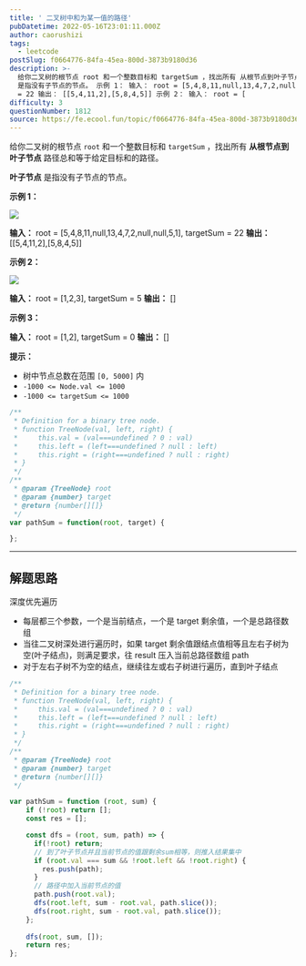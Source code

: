 ```yaml
---
title: ' 二叉树中和为某一值的路径'
pubDatetime: 2022-05-16T23:01:11.000Z
author: caorushizi
tags:
  - leetcode
postSlug: f0664776-84fa-45ea-800d-3873b9180d36
description: >-
  给你二叉树的根节点 root 和一个整数目标和 targetSum ，找出所有 从根节点到叶子节点 路径总和等于给定目标和的路径。 叶子节点
  是指没有子节点的节点。 示例 1： 输入： root = [5,4,8,11,null,13,4,7,2,null,null,5,1], targetSum
  = 22 输出： [[5,4,11,2],[5,8,4,5]] 示例 2： 输入： root = [
difficulty: 3
questionNumber: 1812
source: https://fe.ecool.fun/topic/f0664776-84fa-45ea-800d-3873b9180d36
---
```


给你二叉树的根节点 `root` 和一个整数目标和 `targetSum` ，找出所有 **从根节点到叶子节点** 路径总和等于给定目标和的路径。

**叶子节点** 是指没有子节点的节点。

**示例 1：**

![](https://pic.rmb.bdstatic.com/bjh/8771ad1c0da043e18c975fe618d70489.png)


**输入：** root = [5,4,8,11,null,13,4,7,2,null,null,5,1], targetSum = 22
**输出：** [[5,4,11,2],[5,8,4,5]]

**示例 2：**

![](https://pic.rmb.bdstatic.com/bjh/2c1a1aabf2e37caf1fb5d7f5b3efd5f6.png)


**输入：** root = [1,2,3], targetSum = 5
**输出：** []

**示例 3：**


**输入：** root = [1,2], targetSum = 0
**输出：** []

**提示：**

* 树中节点总数在范围 `[0, 5000]` 内
* `-1000 <= Node.val <= 1000`
* `-1000 <= targetSum <= 1000`

```js
/**
 * Definition for a binary tree node.
 * function TreeNode(val, left, right) {
 *     this.val = (val===undefined ? 0 : val)
 *     this.left = (left===undefined ? null : left)
 *     this.right = (right===undefined ? null : right)
 * }
 */
/**
 * @param {TreeNode} root
 * @param {number} target
 * @return {number[][]}
 */
var pathSum = function(root, target) {

};
```

---

## 解题思路

深度优先遍历

* 每层都三个参数，一个是当前结点，一个是 target 剩余值，一个是总路径数组
* 当往二叉树深处进行遍历时，如果 target 剩余值跟结点值相等且左右子树为空(叶子结点)，则满足要求，往 result 压入当前总路径数组 path
* 对于左右子树不为空的结点，继续往左或右子树进行遍历，直到叶子结点

```js
/**
 * Definition for a binary tree node.
 * function TreeNode(val, left, right) {
 *     this.val = (val===undefined ? 0 : val)
 *     this.left = (left===undefined ? null : left)
 *     this.right = (right===undefined ? null : right)
 * }
 */
/**
 * @param {TreeNode} root
 * @param {number} target
 * @return {number[][]}
 */

var pathSum = function (root, sum) {
    if (!root) return [];
    const res = [];

    const dfs = (root, sum, path) => {
      if(!root) return;
      // 到了叶子节点并且当前节点的值跟剩余sum相等，则推入结果集中
      if (root.val === sum && !root.left && !root.right) {
        res.push(path);
      }
      // 路径中加入当前节点的值
      path.push(root.val);
      dfs(root.left, sum - root.val, path.slice());
      dfs(root.right, sum - root.val, path.slice());
    };
    
    dfs(root, sum, []);
    return res;
};
```
